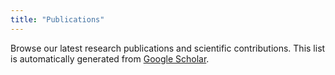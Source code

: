 ```yaml
---
title: "Publications"
---
```


Browse our latest research publications and scientific contributions. This list is automatically generated from [Google Scholar](https://scholar.google.ca/citations?hl=en&user=DLUsdFkAAAAJ).

